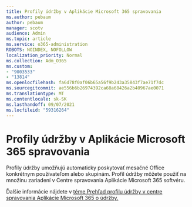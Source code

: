```yaml
---
title: Profily údržby v Aplikácie Microsoft 365 spravovania
ms.author: pebaum
author: pebaum
manager: scotv
audience: Admin
ms.topic: article
ms.service: o365-administration
ROBOTS: NOINDEX, NOFOLLOW
localization_priority: Normal
ms.collection: Adm_O365
ms.custom:
- "9003533"
- "13814"
ms.openlocfilehash: fa6d78f0af06b65a56f9b243a35843f7ae71f7dc
ms.sourcegitcommit: ae556b6b26974392ca68a68426a2b40967ae0071
ms.translationtype: MT
ms.contentlocale: sk-SK
ms.lasthandoff: 09/07/2021
ms.locfileid: "59316264"
---
```

# <a name="servicing-profiles-in-microsoft-365-apps-admin-center"></a>Profily údržby v Aplikácie Microsoft 365 spravovania

Profily údržby umožňujú automaticky poskytovať mesačné Office konkrétnym používateľom alebo skupinám. Profil údržby môžete použiť na množinu zariadení v Centre spravovania Aplikácie Microsoft 365 softvéru.

Ďalšie informácie nájdete v [téme Prehľad profilu údržby v centre spravovania Aplikácie Microsoft 365 o údržby.](https://docs.microsoft.com/deployoffice/admincenter/servicing-profile)